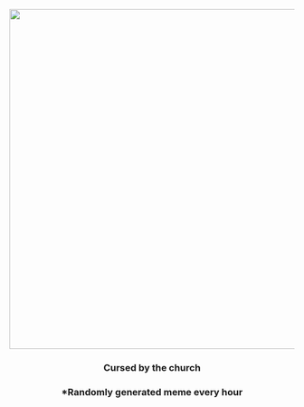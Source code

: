 <p align="center">
        <img src="https://i.redd.it/nhvdtut14dc91.jpg" width="600" height="600">
        </p>
        <h3 align="center">Cursed by the church</h3>
        <h3 align="center">*Randomly generated meme every hour</h3>
    